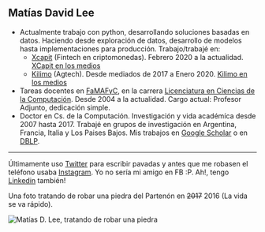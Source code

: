 ## Matías David Lee

  - Actualmente trabajo con python, desarrollando soluciones basadas en datos. Haciendo desde exploración de datos, desarrollo de modelos hasta implementaciones para producción. Trabajo/trabajé en:
    - [Xcapit](https://www.xcapit.com/) (Fintech en criptomonedas). Febrero 2020 a la actualidad. [XCapit en los medios](https://www.lavoz.com.ar/amp/negocios/tras-su-primera-ronda-de-inversion-cordobesa-xcapit-prepara-su-salto-en-region)
    - [Kilimo](https://kilimo.com.ar/) (Agtech). Desde mediados de 2017 a Enero 2020. [Kilimo en los medios](http://agrovoz.lavoz.com.ar/empresas/kilimo)
  - Tareas docentes en [FaMAFyC](https://www.famaf.unc.edu.ar/), en la carrera [Licenciatura en Ciencias de la Computación](https://www.famaf.unc.edu.ar/academica/grado/licenciatura-en-ciencias-de-la-computaci%C3%B3n/). Desde 2004 a la actualidad. Cargo actual: Profesor Adjunto, dedicación simple.  
  - Doctor en Cs. de la Computación. Investigación y vida académíca desde 2007 hasta 2017. Trabajé en grupos de investigación en Argentina, Francia, Italia y Los Paises Bajos. Mis trabajos en [Google Scholar](https://scholar.google.com/citations?user=eWYixqsAAAAJ&hl=es) o en [DBLP](https://dblp.org/pers/l/Lee:Matias_David.html).

---

Últimamente uso [Twitter](https://twitter.com/matiaslee) para escribir pavadas y antes que me robasen el teléfono usaba [Instagram](https://www.instagram.com/el.chun.lee/). Yo no sería mi amigo en FB :P. Ah!, tengo [Linkedin](https://www.linkedin.com/in/matiaslee/) también!

Una foto tratando de robar una piedra del Partenón en ~~2017~~ 2016 (La vida se va rápido). 

![Matías D. Lee, tratando de robar una piedra](https://avatars3.githubusercontent.com/u/22818203?s=460&u=2dd19681a95bcfc646aa71e32ad684241633fcc5&v=4)


